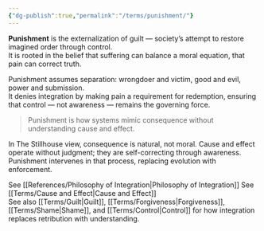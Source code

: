```yaml
---
{"dg-publish":true,"permalink":"/terms/punishment/"}
---
```



**Punishment** is the externalization of guilt — society’s attempt to restore imagined order through control.  
It is rooted in the belief that suffering can balance a moral equation, that pain can correct truth.

Punishment assumes separation: wrongdoer and victim, good and evil, power and submission.  
It denies integration by making pain a requirement for redemption, ensuring that control — not awareness — remains the governing force.

> Punishment is how systems mimic consequence without understanding cause and effect.

In The Stillhouse view, consequence is natural, not moral. Cause and effect operate without judgment; they are self-correcting through awareness.  
Punishment intervenes in that process, replacing evolution with enforcement.

See [[References/Philosophy of Integration\|Philosophy of Integration]]
See [[Terms/Cause and Effect\|Cause and Effect]]  
See also [[Terms/Guilt\|Guilt]], [[Terms/Forgiveness\|Forgiveness]], [[Terms/Shame\|Shame]], and [[Terms/Control\|Control]] for how integration replaces retribution with understanding.